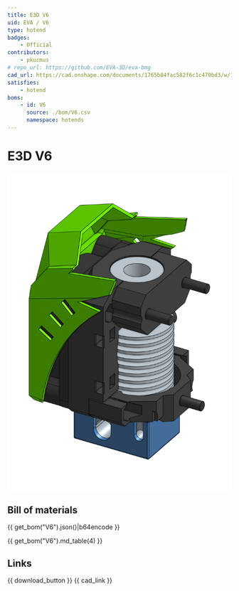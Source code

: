 ```yaml
---
title: E3D V6
uid: EVA / V6
type: hotend
badges:
    - Official
contributors: 
    - pkucmus
# repo_url: https://github.com/EVA-3D/eva-bmg
cad_url: https://cad.onshape.com/documents/1765b04fac582f6c1c470bd3/w/1cc31596374d6ce51cd23fa9/e/e2fc56d355d28a162332ce38
satisfies:
    - hotend
boms:
    - id: V6
      source: ./bom/V6.csv
      namespace: hotends
---
```


# E3D V6

![preview](assets/V6.png)

## Bill of materials


<add-bom-button name="{{ meta.uid }}">
    {{ get_bom("V6").json()|b64encode }}
</add-bom-button>

{{ get_bom("V6").md_table(4) }}

## Links

{{ download_button }}
{{ cad_link }}
